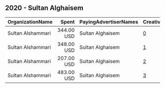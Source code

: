 ## 2020 - Sultan Alghaisem 
|OrganizationName|Spent|PayingAdvertiserNames|CreativeUrls|Impressions|Genders|AgeBrackets|CountryCodes|BillingAddresses|CandidateBallotInformation|
|:---|---:|:---|:---|---:|:---|:---|:---|:---|:---|
|Sultan Alshammari|344.00 USD|Sultan Alghaisem|[0](https://www.snap.com/political-ads/asset/ef8cfcc7b456bf25ca18566eac738d05c04f3b6171b61d6ec9b68f80f1dd8816?mediaType=mp4)|122,129||20+|kuwait|"B2 S7 H28,Oyun,00121,KW"|Sultan Alshammari|
|Sultan Alshammari|348.00 USD|Sultan Alghaisem|[1](https://www.snap.com/political-ads/asset/7200b1cf7e123e97a79f314bdc815e83ebee6b959d16e413223e70eed17f46e0?mediaType=jpeg)|159,003||21+|kuwait|"B2 S7 H28,Oyun,00121,KW"|Sultan Alghaisem Alshammari|
|Sultan Alshammari|207.00 USD|Sultan Alghaisem|[2](https://www.snap.com/political-ads/asset/a126f596ed7dab704f48188bf6d1f5b0f8a3421f73df9dc4839d3e58e0e74df7?mediaType=mp4)|53,264||21+|kuwait|"B2 S7 H28,Oyun,00121,KW"|Sultan Alghaisem|
|Sultan Alshammari|483.00 USD|Sultan Alghaisem|[3](https://www.snap.com/political-ads/asset/4e444409d8cb85c9d51c4f7331f60e81f373f7c0dbb90cef6579469d5be01f5d?mediaType=jpeg)|478,485|||kuwait|"B2 S7 H28,Oyun,00121,KW"|Sultan Algaisem|
